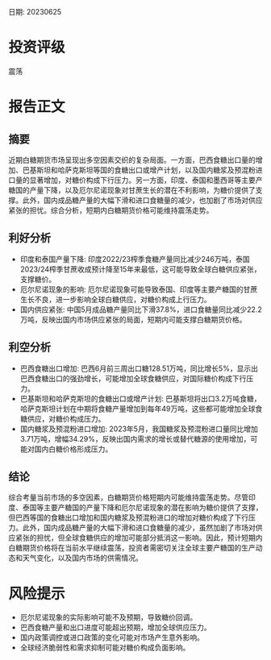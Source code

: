 
日期: 20230625

# 投资评级

震荡

# 报告正文

## 摘要

近期白糖期货市场呈现出多空因素交织的复杂局面。一方面，巴西食糖出口量的增加、巴基斯坦和哈萨克斯坦等国的食糖出口或增产计划，以及国内糖浆及预混粉进口量的显著增加，对糖价构成下行压力。另一方面，印度、泰国和墨西哥等主要产糖国的产量下降，以及厄尔尼诺现象对甘蔗生长的潜在不利影响，为糖价提供了支撑。此外，国内成品糖产量的大幅下滑和进口食糖量的减少，也加剧了市场对供应紧张的担忧。综合分析，短期内白糖期货价格可能维持震荡走势。

## 利好分析

* 印度和泰国产量下降: 印度2022/23榨季食糖产量同比减少246万吨，泰国2023/24榨季甘蔗收成预计降至15年来最低，这可能导致全球白糖供应紧张，支撑糖价。
* 厄尔尼诺现象的影响: 厄尔尼诺现象可能导致泰国、印度等主要产糖国的甘蔗生长不良，进一步影响全球白糖供应，对糖价构成上行压力。
* 国内供应紧张: 中国5月成品糖产量同比下滑37.8%，进口食糖量同比减少22.2万吨，反映出国内市场供应紧张的局面，短期内可能支撑白糖期货价格。

## 利空分析

* 巴西食糖出口增加: 巴西6月前三周出口糖128.51万吨，同比增长5%，显示出巴西食糖出口的强劲增长，可能增加全球食糖供应，对国际糖价构成下行压力。
* 巴基斯坦和哈萨克斯坦的食糖出口或增产计划: 巴基斯坦将出口3.2万吨食糖，哈萨克斯坦计划在中期将食糖产量增加到每年49万吨，这些都可能增加全球食糖供应，对糖价构成压力。
* 国内糖浆及预混粉进口增加: 2023年5月，我国糖浆及预混粉进口量同比增加3.71万吨，增幅34.29%，反映出国内需求的增长或替代糖源的使用增加，可能对国内白糖价格形成压力。

## 结论

综合考量当前市场的多空因素，白糖期货价格短期内可能维持震荡走势。尽管印度、泰国等主要产糖国的产量下降和厄尔尼诺现象的潜在影响为糖价提供了支撑，但巴西等国的食糖出口增加和国内糖浆及预混粉进口的增加对糖价构成了下行压力。此外，国内成品糖产量的大幅下滑和进口食糖量的减少，虽然加剧了市场对供应紧张的担忧，但全球食糖供应的增加可能部分抵消这一影响。因此，预计短期内白糖期货价格将在当前水平继续震荡，投资者需密切关注全球主要产糖国的生产动态和天气变化，以及国内市场的供需情况。

# 风险提示

* 厄尔尼诺现象的实际影响可能不及预期，导致糖价回调。
* 巴西食糖产量和出口进度可能超出预期，增加全球供应压力。
* 国内政策调控或进口政策的变化可能对市场产生意外影响。
* 全球经济脆弱性和需求抑制可能对糖价构成负面影响。
